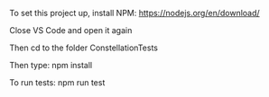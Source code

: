 To set this project up, install NPM: https://nodejs.org/en/download/

Close VS Code and open it again

Then cd to the folder ConstellationTests

Then type: npm install

To run tests: npm run test
